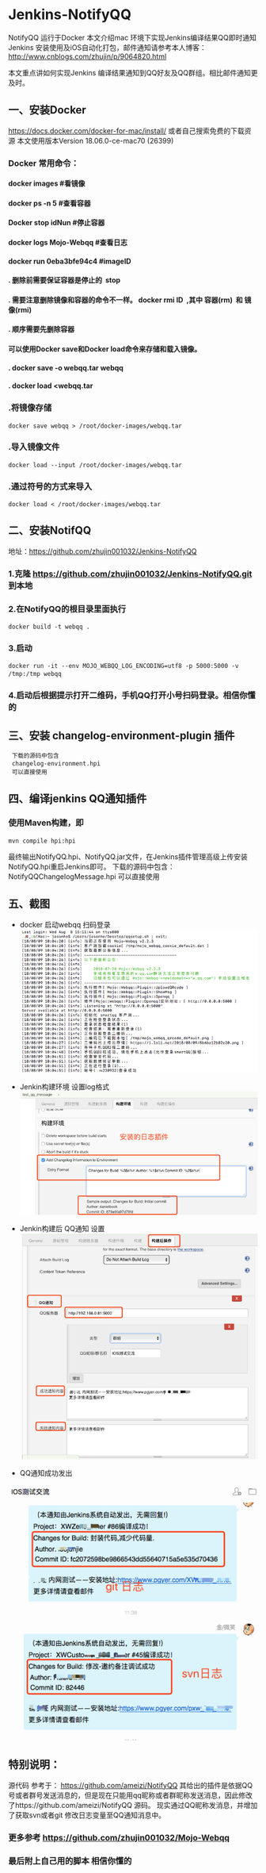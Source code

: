 # Jenkins-NotifyQQ
NotifyQQ 运行于Docker  本文介绍mac 环境下实现Jenkins编译结果QQ即时通知
Jenkins 安装使用及iOS自动化打包，邮件通知请参考本人博客：http://www.cnblogs.com/zhujin/p/9064820.html

本文重点讲如何实现Jenkins 编译结果通知到QQ好友及QQ群组。相比邮件通知更及时。
## 一、安装Docker 
https://docs.docker.com/docker-for-mac/install/ 或者自己搜索免费的下载资源 本文使用版本Version 18.06.0-ce-mac70 (26399)
### Docker 常用命令：
#### docker images #看镜像
#### docker ps -n 5 #查看容器
#### Docker stop idNun #停止容器
#### docker logs Mojo-Webqq #查看日志
#### docker run  0eba3bfe94c4 #imageID

#### . 删除前需要保证容器是停止的  stop
#### . 需要注意删除镜像和容器的命令不一样。 docker rmi ID  ,其中 容器(rm)  和 镜像(rmi)
#### . 顺序需要先删除容器

#### 可以使用Docker save和Docker load命令来存储和载入镜像。
#### . docker save -o webqq.tar webqq

#### . docker load <webqq.tar

### .将镜像存储
```
docker save webqq > /root/docker-images/webqq.tar
```
### .导入镜像文件
```
docker load --input /root/docker-images/webqq.tar
```
### .通过符号的方式来导入
```
docker load < /root/docker-images/webqq.tar
```
## 二、安装NotifQQ 
地址：https://github.com/zhujin001032/Jenkins-NotifyQQ
### 1.克隆 https://github.com/zhujin001032/Jenkins-NotifyQQ.git 到本地

### 2.在NotifyQQ的根目录里面执行
```
docker build -t webqq .
```
### 3.启动
```
docker run -it --env MOJO_WEBQQ_LOG_ENCODING=utf8 -p 5000:5000 -v /tmp:/tmp webqq 
```
### 4.启动后根据提示打开二维码，手机QQ打开小号扫码登录。相信你懂的

## 三、安装 changelog-environment-plugin 插件
     下载的源码中包含 
     changelog-environment.hpi 
     可以直接使用
## 四、编译jenkins QQ通知插件
### 使用Maven构建，即
```
mvn compile hpi:hpi
```
最终输出NotifyQQ.hpi、NotifyQQ.jar文件，在Jenkins插件管理高级上传安装NotifyQQ.hpi重启Jenkins即可。
下载的源码中包含：
NotifyQQChangelogMessage.hpi
可以直接使用


## 五、截图
* docker 启动webqq 扫码登录
![](Screenshots/setupqq.png)

* Jenkin构建环境 设置log格式
![](Screenshots/changeslog.png)

* Jenkin构建后 QQ通知 设置
![](Screenshots/qq.png)

* QQ通知成功发出

![](Screenshots/message.png)

## 特别说明：
源代码 参考于： https://github.com/ameizi/NotifyQQ
其给出的插件是依据QQ号或者群号发送消息的，但是现在只能用qq昵称或者群昵称发送消息，因此修改了https://github.com/ameizi/NotifyQQ 源码。
现实通过QQ昵称发消息，并增加了获取svn或者git 修改日志变量至QQ通知消息中。

### 更多参考 https://github.com/zhujin001032/Mojo-Webqq 

### 最后附上自己用的脚本 相信你懂的



